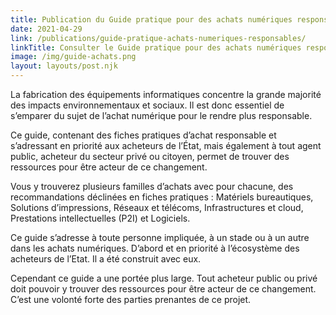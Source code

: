 ```yaml
---
title: Publication du Guide pratique pour des achats numériques responsables en version bêta
date: 2021-04-29
link: /publications/guide-pratique-achats-numeriques-responsables/
linkTitle: Consulter le Guide pratique pour des achats numériques responsables
image: /img/guide-achats.png
layout: layouts/post.njk
---
```


La fabrication des équipements informatiques concentre la grande majorité des impacts environnementaux et sociaux. Il est donc essentiel de s’emparer du sujet de l’achat numérique pour le rendre plus responsable.

Ce guide, contenant des fiches pratiques d’achat responsable et s’adressant en priorité aux acheteurs de l’État, mais également à tout agent public, acheteur du secteur privé ou citoyen, permet de trouver des ressources pour être acteur de ce changement.

Vous y trouverez plusieurs familles d’achats avec pour chacune, des recommandations déclinées en fiches pratiques : Matériels bureautiques, Solutions d’impressions, Réseaux et télécoms, Infrastructures et cloud, Prestations intellectuelles (P2I) et Logiciels.

Ce guide s’adresse à toute personne impliquée, à un stade ou à un autre dans les achats numériques. D’abord et en priorité à l’écosystème des acheteurs de l’Etat. Il a été construit avec eux.

Cependant ce guide a une portée plus large. Tout acheteur public ou privé doit pouvoir y trouver des ressources pour être acteur de ce changement. C’est une volonté forte des parties prenantes de ce projet. 
